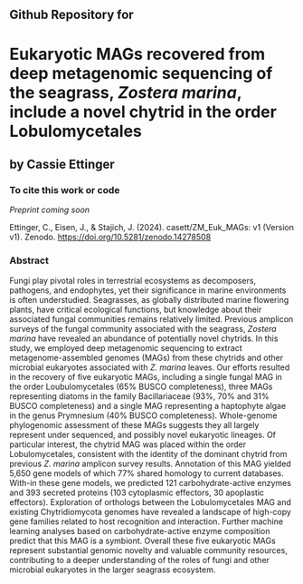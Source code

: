 ## Github Repository for
#  Eukaryotic MAGs recovered from deep metagenomic sequencing of the seagrass, <i>Zostera marina</i>, include a novel chytrid in the order Lobulomycetales  
 
## by Cassie Ettinger

### To cite this work or code

<i> Preprint coming soon </i>

Ettinger, C., Eisen, J., & Stajich, J. (2024). casett/ZM_Euk_MAGs: v1 (Version v1). Zenodo. https://doi.org/10.5281/zenodo.14278508

### Abstract

Fungi play pivotal roles in terrestrial ecosystems as decomposers, pathogens, and endophytes, yet their significance in marine environments is often understudied. Seagrasses, as globally distributed marine flowering plants, have critical ecological functions, but knowledge about their associated fungal communities remains relatively limited. Previous amplicon surveys of the fungal community associated with the seagrass, <i>Zostera marina</i> have revealed an abundance of potentially novel chytrids. In this study, we employed deep metagenomic sequencing to extract metagenome-assembled genomes (MAGs) from these chytrids and other microbial eukaryotes associated with <i>Z. marina </i> leaves. Our efforts resulted in the recovery of five eukaryotic MAGs, including a single fungal MAG in the order Loubulomycetales (65% BUSCO completeness), three MAGs representing diatoms in the family Bacillariaceae (93%, 70% and 31% BUSCO completeness) and a single MAG representing a haptophyte algae in the genus Prymnesium (40% BUSCO completeness). Whole-genome phylogenomic assessment of these MAGs suggests they all largely represent under sequenced, and possibly novel eukaryotic lineages. Of particular interest, the chytrid MAG was placed within the order Lobulomycetales, consistent with the identity of the dominant chytrid from previous <i>Z. marina </i>amplicon survey results. Annotation of this MAG yielded 5,650 gene models of which 77% shared homology to current databases. With-in these gene models, we predicted 121 carbohydrate-active enzymes and 393 secreted proteins (103 cytoplasmic effectors, 30 apoplastic effectors). Exploration of orthologs between the Lobulomycetales MAG and existing Chytridiomycota genomes have revealed a landscape of high-copy gene families related to host recognition and interaction. Further machine learning analyses based on carbohydrate-active enzyme composition predict that this MAG is a symbiont. Overall these five eukaryotic MAGs represent substantial genomic novelty and valuable community resources, contributing to a deeper understanding of the roles of fungi and other microbial eukaryotes in the larger seagrass ecosystem.
 

